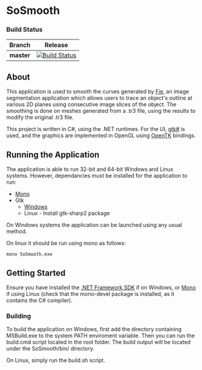 # SoSmooth

### Build Status
|Branch|Release|
|:--:|:--:|
|**master**|[![Build Status](https://travis-ci.org/scsewell/Tr3Smoothing.svg?branch=master)](https://travis-ci.org/scsewell/Tr3Smoothing)|

## About
This application is used to smooth the curves generated by [Fie](http://audilab.bme.mcgill.ca/~funnell/AudiLab/sw/fie.html), an image segmentation application which allows users to trace an object's outline at various 2D planes using consecutive image slices of the object. The smoothing is done on meshes generated from a .tr3 file, using the results to modify the original .tr3 file.

This project is written in C#, using the .NET runtimes. For the UI, [gtk#](http://www.mono-project.com/docs/gui/gtksharp/) is used, and the graphics are implemented in OpenGL using [OpenTK](https://github.com/opentk/opentk) bindings.

## Running the Application
The application is able to run 32-bit and 64-bit Windows and Linux systems. However, dependancies must be installed for the application to run:
* [Mono](http://www.mono-project.com/download/)
* Gtk
  * [Windows](http://www.mono-project.com/download/#download-win)
  * Linux - Install gtk-sharp2 package
  
On Windows systems the application can be launched using any usual method.

On linux it should be run using mono as follows:
```
mono SoSmooth.exe
```

## Getting Started
Ensure you have installed the [.NET Framework SDK](https://www.microsoft.com/net/download/visual-studio-sdks) if on Windows, or [Mono](http://www.mono-project.com/download/) if using Linux (check that the mono-devel package is installed, as it contains the C# compiler). 

### Building
To build the application on Windows, first add the directory containing MSBuild.exe to the system PATH enviroment variable.
Then you can run the build.cmd script located in the root folder. The build output will be located under the SoSmooth/bin/ directory.

On Linux, simply run the build.sh script.
